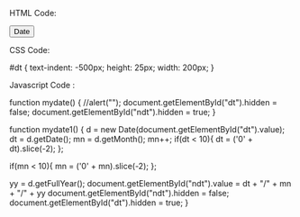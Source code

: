 HTML Code:

<input type="date" id="dt" onchange="mydate1();" hidden/>
<input type="text" id="ndt"  onclick="mydate();" hidden />
<input type="button" Value="Date" onclick="mydate();" />


CSS Code:

#dt {
  text-indent: -500px;
  height: 25px;
  width: 200px;
}


Javascript Code :

function mydate() {
  //alert("");
  document.getElementById("dt").hidden = false;
  document.getElementById("ndt").hidden = true;
}

function mydate1() {
  d = new Date(document.getElementById("dt").value);
  dt = d.getDate();
  mn = d.getMonth();
  mn++;
if(dt < 10){
    dt = ('0' + dt).slice(-2); 
  };

  if(mn < 10){
    mn = ('0' + mn).slice(-2); 
  };

  yy = d.getFullYear();
  document.getElementById("ndt").value = dt + "/" + mn + "/" + yy
  document.getElementById("ndt").hidden = false;
  document.getElementById("dt").hidden = true;
} 